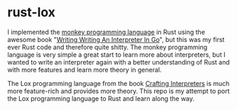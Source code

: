 # rust-lox

I implemented the [monkey programming language](https://github.com/nilskch/monkeylang/) in Rust using the awesome book
"[Writing Writing An Interpreter In Go](https://interpreterbook.com/)", but this was my first ever Rust code and therefore
quite shitty. The monkey programming language is very simple a great start to learn more about interpreters, but I wanted
to write an interpreter again with a better understanding of Rust and with more features and learn more theory in general.

The Lox programming language from the book [Crafting Interpreters](https://craftinginterpreters.com/) is much more feature-rich
and provides more theory. This repo is my attempt to port the Lox programming language to Rust and learn along the way.
